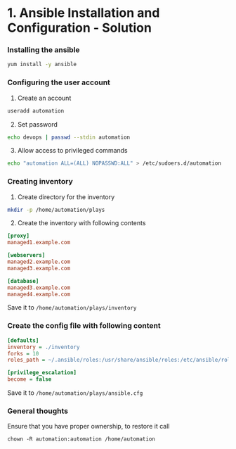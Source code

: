 # 1. Ansible Installation and Configuration - Solution

### Installing the ansible
```bash
yum install -y ansible
```

### Configuring the user account
1. Create an account
```bash
useradd automation
```
2. Set password
```bash
echo devops | passwd --stdin automation
```
3. Allow access to privileged commands
```bash
echo "automation ALL=(ALL) NOPASSWD:ALL" > /etc/sudoers.d/automation
```
### Creating inventory
1. Create directory for the inventory
```bash
mkdir -p /home/automation/plays
```
2. Create the inventory with following contents
```ini
[proxy]
managed1.example.com

[webservers]
managed2.example.com
managed3.example.com

[database]
managed3.example.com
managed4.example.com
```
Save it to `/home/automation/plays/inventory`

### Create the config file with following content
```ini
[defaults]
inventory = ./inventory
forks = 10
roles_path = ~/.ansible/roles:/usr/share/ansible/roles:/etc/ansible/roles:/home/automation/plays/roles

[privilege_escalation]
become = false
```
Save it to `/home/automation/plays/ansible.cfg`

### General thoughts
Ensure that you have proper ownership, to restore it call
```
chown -R automation:automation /home/automation
```

